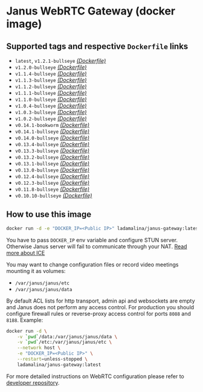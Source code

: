 # Janus WebRTC Gateway (docker image)

## Supported tags and respective `Dockerfile` links

* `latest`, `v1.2.1-bullseye` _[(Dockerfile)](https://github.com/ladamalina/janus-gateway/blob/master/v1.2.1-bullseye/Dockerfile)_
* `v1.2.0-bullseye` _[(Dockerfile)](https://github.com/ladamalina/janus-gateway/blob/master/v1.2.0-bullseye/Dockerfile)_
* `v1.1.4-bullseye` _[(Dockerfile)](https://github.com/ladamalina/janus-gateway/blob/master/v1.1.4-bullseye/Dockerfile)_
* `v1.1.3-bullseye` _[(Dockerfile)](https://github.com/ladamalina/janus-gateway/blob/master/v1.1.3-bullseye/Dockerfile)_
* `v1.1.2-bullseye` _[(Dockerfile)](https://github.com/ladamalina/janus-gateway/blob/master/v1.1.2-bullseye/Dockerfile)_
* `v1.1.1-bullseye` _[(Dockerfile)](https://github.com/ladamalina/janus-gateway/blob/master/v1.1.1-bullseye/Dockerfile)_
* `v1.1.0-bullseye` _[(Dockerfile)](https://github.com/ladamalina/janus-gateway/blob/master/v1.1.0-bullseye/Dockerfile)_
* `v1.0.4-bullseye` _[(Dockerfile)](https://github.com/ladamalina/janus-gateway/blob/master/v1.0.4-bullseye/Dockerfile)_
* `v1.0.3-bullseye` _[(Dockerfile)](https://github.com/ladamalina/janus-gateway/blob/master/v1.0.3-bullseye/Dockerfile)_
* `v1.0.2-bullseye` _[(Dockerfile)](https://github.com/ladamalina/janus-gateway/blob/master/v1.0.2-bullseye/Dockerfile)_
* `v0.14.1-bookworm` _[(Dockerfile)](https://github.com/ladamalina/janus-gateway/blob/master/v0.14.1-bookworm/Dockerfile)_
* `v0.14.1-bullseye` _[(Dockerfile)](https://github.com/ladamalina/janus-gateway/blob/master/v0.14.1-bullseye/Dockerfile)_
* `v0.14.0-bullseye` _[(Dockerfile)](https://github.com/ladamalina/janus-gateway/blob/master/v0.14.0-bullseye/Dockerfile)_
* `v0.13.4-bullseye` _[(Dockerfile)](https://github.com/ladamalina/janus-gateway/blob/master/v0.13.4-bullseye/Dockerfile)_
* `v0.13.3-bullseye` _[(Dockerfile)](https://github.com/ladamalina/janus-gateway/blob/master/v0.13.3-bullseye/Dockerfile)_
* `v0.13.2-bullseye` _[(Dockerfile)](https://github.com/ladamalina/janus-gateway/blob/master/v0.13.2-bullseye/Dockerfile)_
* `v0.13.1-bullseye` _[(Dockerfile)](https://github.com/ladamalina/janus-gateway/blob/master/v0.13.1-bullseye/Dockerfile)_
* `v0.13.0-bullseye` _[(Dockerfile)](https://github.com/ladamalina/janus-gateway/blob/master/v0.13.0-bullseye/Dockerfile)_
* `v0.12.4-bullseye` _[(Dockerfile)](https://github.com/ladamalina/janus-gateway/blob/master/v0.12.4-bullseye/Dockerfile)_
* `v0.12.3-bullseye` _[(Dockerfile)](https://github.com/ladamalina/janus-gateway/blob/master/v0.12.3-bullseye/Dockerfile)_
* `v0.11.8-bullseye` _[(Dockerfile)](https://github.com/ladamalina/janus-gateway/blob/master/v0.11.8-bullseye/Dockerfile)_
* `v0.10.10-bullseye` _[(Dockerfile)](https://github.com/ladamalina/janus-gateway/blob/master/v0.10.10-bullseye/Dockerfile)_

## How to use this image

```bash
docker run -d -e "DOCKER_IP=<Public IP>" ladamalina/janus-gateway:latest
```

You have to pass `DOCKER_IP` env variable and configure STUN server. Otherwise Janus server will fail to communicate through your NAT. [Read more about ICE](https://github.com/meetecho/janus-gateway/issues/90)

You may want to change configuration files or record video meetings mounting it as volumes:

* `/var/janus/janus/etc`
* `/var/janus/janus/data`

By default ACL lists for http transport, admin api and websockets are empty and Janus does not perform any access control. For production you should configure firewall rules or reverse-proxy access control for ports `8088` and `8188`. Example:

```bash
docker run -d \
    -v `pwd`/data:/var/janus/janus/data \
    -v `pwd`/etc:/var/janus/janus/etc \
    --network host \
    -e "DOCKER_IP=<Public IP>" \
    --restart=unless-stopped \
    ladamalina/janus-gateway:latest
```

For more detailed instructions on WebRTC configuration please refer to [developer repository](https://github.com/meetecho/janus-gateway#janus-webrtc-server).
